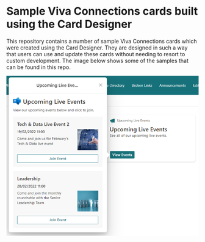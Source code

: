 # Sample Viva Connections cards built using the Card Designer

This repository contains a number of sample Viva Connections cards which were created using the Card Designer. They are designed in such a way that users can use and update these cards without needing to resort to custom development. The image below shows some of the samples that can be found in this repo.

![pic of provided samples](assets/cards.png)

